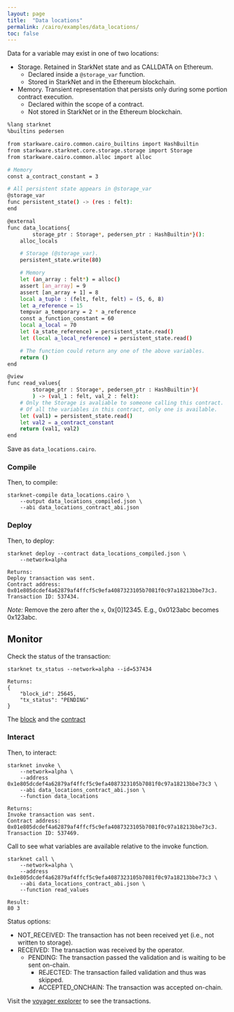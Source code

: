 ```yaml
---
layout: page
title:  "Data locations"
permalink: /cairo/examples/data_locations/
toc: false
---
```


Data for a variable may exist in one of two locations:

- Storage. Retained in StarkNet state and as CALLDATA on Ethereum.
    - Declared inside a `@storage_var` function.
    - Stored in StarkNet and in the Ethereum blockchain.
- Memory. Transient representation that persists only during some portion
contract execution.
    - Declared within the scope of a contract.
    - Not stored in StarkNet or in the Ethereum blockchain.

```sh
%lang starknet
%builtins pedersen

from starkware.cairo.common.cairo_builtins import HashBuiltin
from starkware.starknet.core.storage.storage import Storage
from starkware.cairo.common.alloc import alloc

# Memory
const a_contract_constant = 3

# All persistent state appears in @storage_var
@storage_var
func persistent_state() -> (res : felt):
end

@external
func data_locations{
        storage_ptr : Storage*, pedersen_ptr : HashBuiltin*}():
    alloc_locals

    # Storage (@storage_var).
    persistent_state.write(80)

    # Memory
    let (an_array : felt*) = alloc()
    assert [an_array] = 9
    assert [an_array + 1] = 8
    local a_tuple : (felt, felt, felt) = (5, 6, 8)
    let a_reference = 15
    tempvar a_temporary = 2 * a_reference
    const a_function_constant = 60
    local a_local = 70
    let (a_state_reference) = persistent_state.read()
    let (local a_local_reference) = persistent_state.read()

    # The function could return any one of the above variables.
    return ()
end

@view
func read_values{
        storage_ptr : Storage*, pedersen_ptr : HashBuiltin*}(
        ) -> (val_1 : felt, val_2 : felt):
    # Only the Storage is avaliable to someone calling this contract.
    # Of all the variables in this contract, only one is available.
    let (val1) = persistent_state.read()
    let val2 = a_contract_constant
    return (val1, val2)
end
```
Save as `data_locations.cairo`.

### Compile

Then, to compile:
```
starknet-compile data_locations.cairo \
    --output data_locations_compiled.json \
    --abi data_locations_contract_abi.json
```
### Deploy

Then, to deploy:
```
starknet deploy --contract data_locations_compiled.json \
    --network=alpha

Returns:
Deploy transaction was sent.
Contract address: 0x01e805dcdef4a62879af4ffcf5c9efa4087323105b7081f0c97a18213bbe73c3.
Transaction ID: 537434.
```

*Note:* Remove the zero after the `x`, 0x[0]12345. E.g., 0x0123abc becomes 0x123abc.

## Monitor

Check the status of the transaction:

```
starknet tx_status --network=alpha --id=537434

Returns:
{
    "block_id": 25645,
    "tx_status": "PENDING"
}
```
The [block](https://voyager.online/block/25645) and the
[contract](https://voyager.online/contract/0x1e805dcdef4a62879af4ffcf5c9efa4087323105b7081f0c97a18213bbe73c3#state)

### Interact

Then, to interact:


```
starknet invoke \
    --network=alpha \
    --address 0x1e805dcdef4a62879af4ffcf5c9efa4087323105b7081f0c97a18213bbe73c3 \
    --abi data_locations_contract_abi.json \
    --function data_locations

Returns:
Invoke transaction was sent.
Contract address: 0x01e805dcdef4a62879af4ffcf5c9efa4087323105b7081f0c97a18213bbe73c3.
Transaction ID: 537469.
```
Call to see what variables are available relative to the invoke function.
```
starknet call \
    --network=alpha \
    --address 0x1e805dcdef4a62879af4ffcf5c9efa4087323105b7081f0c97a18213bbe73c3 \
    --abi data_locations_contract_abi.json \
    --function read_values

Result:
80 3
```
Status options:

- NOT_RECEIVED: The transaction has not been received yet (i.e., not written to storage).
- RECEIVED: The transaction was received by the operator.
    - PENDING: The transaction passed the validation and is waiting to be sent on-chain.
        - REJECTED: The transaction failed validation and thus was skipped.
        - ACCEPTED_ONCHAIN: The transaction was accepted on-chain.


Visit the [voyager explorer](https://voyager.online/) to see the transactions.